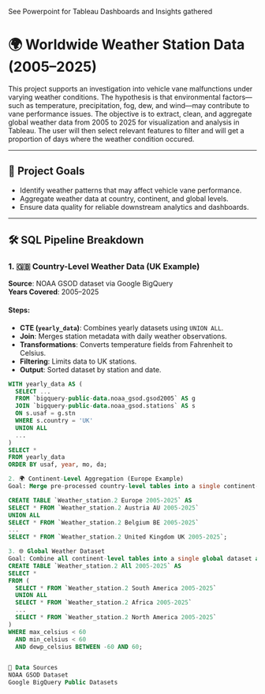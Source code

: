 See Powerpoint for Tableau Dashboards and Insights gathered

# 🌍 Worldwide Weather Station Data (2005–2025)

This project supports an investigation into vehicle vane malfunctions under varying weather conditions. The hypothesis is that environmental factors—such as temperature, precipitation, fog, dew, and wind—may contribute to vane performance issues. The objective is to extract, clean, and aggregate global weather data from 2005 to 2025 for visualization and analysis in Tableau. The user will then select relevant features to filter and will get a proportion of days where the weather condition occured.

---

## 🧠 Project Goals

- Identify weather patterns that may affect vehicle vane performance.
- Aggregate weather data at country, continent, and global levels.
- Ensure data quality for reliable downstream analytics and dashboards.

---

## 🛠️ SQL Pipeline Breakdown

### 1. 🇬🇧 Country-Level Weather Data (UK Example)

**Source**: NOAA GSOD dataset via Google BigQuery  
**Years Covered**: 2005–2025

#### Steps:
- **CTE (`yearly_data`)**: Combines yearly datasets using `UNION ALL`.
- **Join**: Merges station metadata with daily weather observations.
- **Transformations**: Converts temperature fields from Fahrenheit to Celsius.
- **Filtering**: Limits data to UK stations.
- **Output**: Sorted dataset by station and date.

```sql
WITH yearly_data AS (
  SELECT ...
  FROM `bigquery-public-data.noaa_gsod.gsod2005` AS g
  JOIN `bigquery-public-data.noaa_gsod.stations` AS s
  ON s.usaf = g.stn
  WHERE s.country = 'UK'
  UNION ALL
  ...
)
SELECT *
FROM yearly_data
ORDER BY usaf, year, mo, da;

2. 🌍 Continent-Level Aggregation (Europe Example)
Goal: Merge pre-processed country-level tables into a single continent-wide dataset.

CREATE TABLE `Weather_station.2 Europe 2005-2025` AS
SELECT * FROM `Weather_station.2 Austria AU 2005-2025`
UNION ALL
SELECT * FROM `Weather_station.2 Belgium BE 2005-2025`
...
SELECT * FROM `Weather_station.2 United Kingdom UK 2005-2025`;

3. 🌐 Global Weather Dataset
Goal: Combine all continent-level tables into a single global dataset and apply data quality filters.
CREATE TABLE `Weather_station.2 All 2005-2025` AS
SELECT *
FROM (
  SELECT * FROM `Weather_station.2 South America 2005-2025`
  UNION ALL
  SELECT * FROM `Weather_station.2 Africa 2005-2025`
  ...
  SELECT * FROM `Weather_station.2 North America 2005-2025`
)
WHERE max_celsius < 60
  AND min_celsius < 60
  AND dewp_celsius BETWEEN -60 AND 60;


📁 Data Sources
NOAA GSOD Dataset
Google BigQuery Public Datasets
